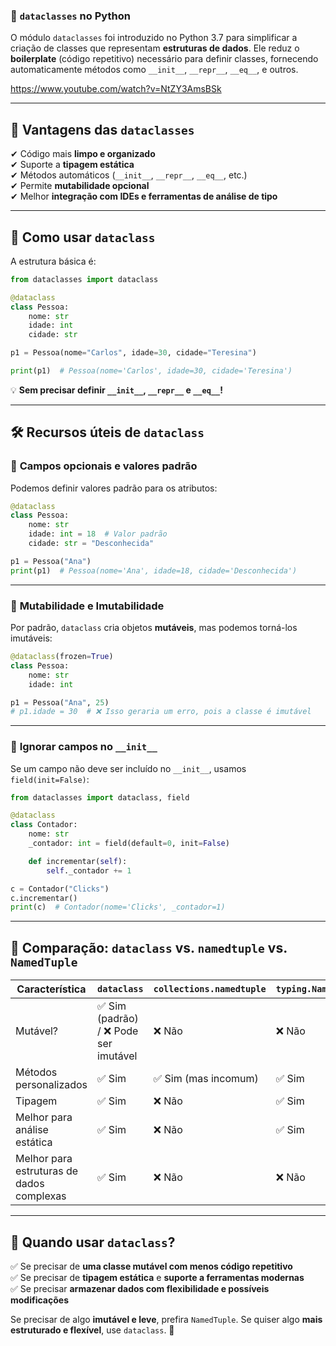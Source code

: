 ### 📌 `dataclasses` no Python

O módulo `dataclasses` foi introduzido no Python 3.7 para simplificar a criação de classes que representam **estruturas de dados**. Ele reduz o **boilerplate** (código repetitivo) necessário para definir classes, fornecendo automaticamente métodos como `__init__`, `__repr__`, `__eq__`, e outros.

https://www.youtube.com/watch?v=NtZY3AmsBSk

---

## 🚀 Vantagens das `dataclasses`

✔ Código mais **limpo e organizado**    
✔ Suporte a **tipagem estática**  
✔ Métodos automáticos (`__init__`, `__repr__`, `__eq__`, etc.)  
✔ Permite **mutabilidade opcional**  
✔ Melhor **integração com IDEs e ferramentas de análise de tipo**

---

## 🎯 Como usar `dataclass`

A estrutura básica é:

```python
from dataclasses import dataclass

@dataclass
class Pessoa:
    nome: str
    idade: int
    cidade: str

p1 = Pessoa(nome="Carlos", idade=30, cidade="Teresina")

print(p1)  # Pessoa(nome='Carlos', idade=30, cidade='Teresina')
```

💡 **Sem precisar definir `__init__`, `__repr__` e `__eq__`!**

---

## 🛠 Recursos úteis de `dataclass`

### 🔹 **Campos opcionais e valores padrão**

Podemos definir valores padrão para os atributos:

```python
@dataclass
class Pessoa:
    nome: str
    idade: int = 18  # Valor padrão
    cidade: str = "Desconhecida"

p1 = Pessoa("Ana")
print(p1)  # Pessoa(nome='Ana', idade=18, cidade='Desconhecida')
```

---

### 🔹 **Mutabilidade e Imutabilidade**

Por padrão, `dataclass` cria objetos **mutáveis**, mas podemos torná-los imutáveis:

```python
@dataclass(frozen=True)
class Pessoa:
    nome: str
    idade: int

p1 = Pessoa("Ana", 25)
# p1.idade = 30  # ❌ Isso geraria um erro, pois a classe é imutável
```

---

### 🔹 **Ignorar campos no `__init__`**

Se um campo não deve ser incluído no `__init__`, usamos `field(init=False)`:

```python
from dataclasses import dataclass, field

@dataclass
class Contador:
    nome: str
    _contador: int = field(default=0, init=False)

    def incrementar(self):
        self._contador += 1

c = Contador("Clicks")
c.incrementar()
print(c)  # Contador(nome='Clicks', _contador=1)
```

---

## 📌 Comparação: `dataclass` vs. `namedtuple` vs. `NamedTuple`

|Característica|`dataclass`|`collections.namedtuple`|`typing.NamedTuple`|
|---|---|---|---|
|Mutável?|✅ Sim (padrão) / ❌ Pode ser imutável|❌ Não|❌ Não|
|Métodos personalizados|✅ Sim|✅ Sim (mas incomum)|✅ Sim|
|Tipagem|✅ Sim|❌ Não|✅ Sim|
|Melhor para análise estática|✅ Sim|❌ Não|✅ Sim|
|Melhor para estruturas de dados complexas|✅ Sim|❌ Não|❌ Não|

---

## 🎯 Quando usar `dataclass`?

✅ Se precisar de **uma classe mutável com menos código repetitivo**  
✅ Se precisar de **tipagem estática** e **suporte a ferramentas modernas**  
✅ Se precisar **armazenar dados com flexibilidade e possíveis modificações**

Se precisar de algo **imutável e leve**, prefira `NamedTuple`. Se quiser algo **mais estruturado e flexível**, use `dataclass`. 🚀